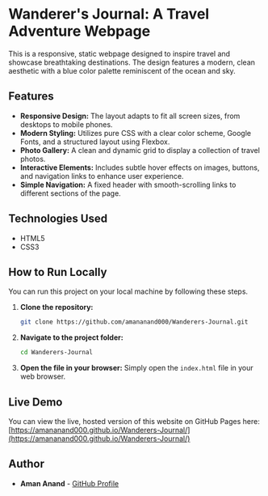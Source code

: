 # Wanderer's Journal: A Travel Adventure Webpage

This is a responsive, static webpage designed to inspire travel and showcase breathtaking destinations. The design features a modern, clean aesthetic with a blue color palette reminiscent of the ocean and sky.

## Features

- **Responsive Design:** The layout adapts to fit all screen sizes, from desktops to mobile phones.
- **Modern Styling:** Utilizes pure CSS with a clear color scheme, Google Fonts, and a structured layout using Flexbox.
- **Photo Gallery:** A clean and dynamic grid to display a collection of travel photos.
- **Interactive Elements:** Includes subtle hover effects on images, buttons, and navigation links to enhance user experience.
- **Simple Navigation:** A fixed header with smooth-scrolling links to different sections of the page.

## Technologies Used

- HTML5
- CSS3

## How to Run Locally

You can run this project on your local machine by following these steps.

1.  **Clone the repository:**
    ```bash
    git clone https://github.com/amananand000/Wanderers-Journal.git
    ```
2.  **Navigate to the project folder:**
    ```bash
    cd Wanderers-Journal
    ```
3.  **Open the file in your browser:**
    Simply open the `index.html` file in your web browser.

## Live Demo

You can view the live, hosted version of this website on GitHub Pages here:
[https://amananand000.github.io/Wanderers-Journal/](https://amananand000.github.io/Wanderers-Journal/)

## Author

- **Aman Anand** - [GitHub Profile](https://github.com/amananand000)
